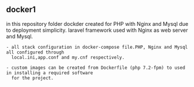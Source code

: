 ## docker1

in this repository folder dockder created for PHP with Nginx and Mysql due to deployment simplicity.
laravel framework used with Nginx as web server and Mysql.

    - all stack configuration in docker-compose file.PHP, Nginx and Mysql all configured through 
      local.ini,app.conf and my.cnf respectively. 
      
    - custom images can be created from Dockerfile (php 7.2-fpm) to used in installing a required software
      for the project. 
      
      
      

